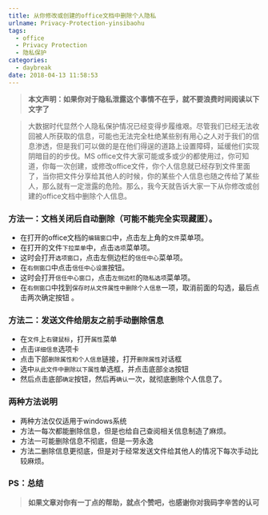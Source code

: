```yaml
---
title: 从你修改或创建的office文档中删除个人隐私
urlname: Privacy-Protection-yinsibaohu
tags:
  - office
  - Privacy Protection
  - 隐私保护
categories:
  - daybreak
date: 2018-04-13 11:58:53
---
```

> **本文声明：如果你对于隐私泄露这个事情不在乎，就不要浪费时间阅读以下文字了**

> 大数据时代显然个人隐私保护情况已经变得步履维艰。尽管我们已经无法收回被人所获取的信息，可能也无法完全杜绝某些别有用心之人对于我们的信息渗透，但是我们可以做的是在他们得逞的道路上设置障碍，延缓他们实现阴暗目的的步伐。MS office文件大家可能或多或少的都使用过，你可知道，你每一次创建，或修改office文件，你个人信息就已经存到文件里面了，当你把文件分享给其他人的时候，你的某些个人信息也随之传给了某些人，那么就有一定泄露的危险。那么，我今天就告诉大家一下从你修改或创建的office文档中删除个人信息。

<!-- more -->

###  方法一：文档关闭后自动删除（可能不能完全实现藏匿）。
- 在打开的office文档的`编辑窗口`中，点击左上角的`文件`菜单项。
- 在打开的文件`下拉菜单`中，点击`选项`菜单项。
- 这时会打开`选项窗口`，点击左侧边栏的`信任中心`菜单项。
- 在`右侧窗口`中点击`信任中心设置`按钮。
- 这时会打开`信任中心窗口`，点击`左侧边栏`的`隐私选项`菜单项。
- 在`右侧窗口`中找到`保存时从文件属性中删除个人信息`一项，取消前面的勾选，最后点击两次确定按钮 。

### 方法二：发送文件给朋友之前手动删除信息
- 在`文件`上`右键鼠标`，打开`属性`菜单
- 点击`详细信息`选项卡
- 点击下部`删除属性和个人信息`链接，打开`删除属性`对话框
- 选中`从此文件中删除以下属性`单选框，并点击底部`全选`按钮
- 然后点击底部`确定`按钮，然后再`确认`一次，就彻底删除个人信息了。

### 两种方法说明
- 两种方法仅仅适用于windows系统
- 方法一每次都能删除信息，但是也给自己查阅相关信息制造了麻烦。
- 方法一可能删除信息不彻底，但是一劳永逸
- 方法二删除信息更彻底，但是对于经常发送文件给其他人的情况下每次手动比较麻烦。

### PS：总结
> **如果文章对你有一丁点的帮助，就点个赞吧，也感谢你对我码字辛苦的认可**



